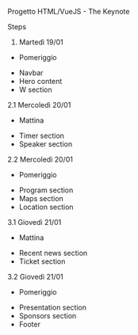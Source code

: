 Progetto HTML/VueJS - The Keynote

Steps

1. Martedì 19/01
+ Pomeriggio
- Navbar
- Hero content
- W section

2.1 Mercoledì 20/01
+ Mattina
- Timer section
- Speaker section

2.2 Mercoledì 20/01
+ Pomeriggio
- Program section
- Maps section
- Location section

3.1 Giovedì 21/01
+ Mattina
- Recent news section
- Ticket section

3.2 Giovedì 21/01
+ Pomeriggio
- Presentation section
- Sponsors section
- Footer

